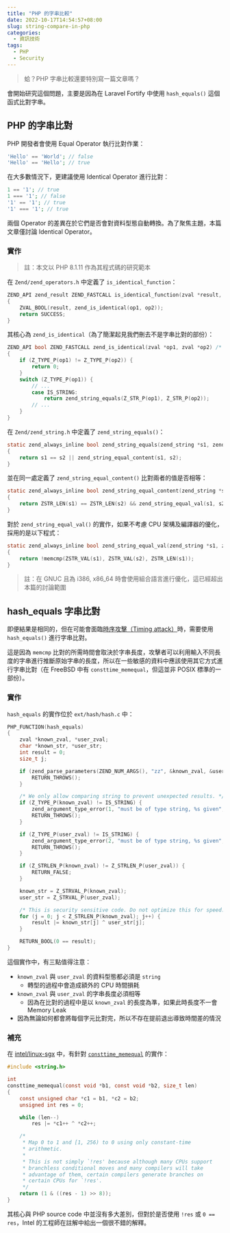 ```yaml
---
title: "PHP 的字串比較"
date: 2022-10-17T14:54:57+08:00
slug: string-compare-in-php
categories:
  - 資訊技術
tags:
  - PHP
  - Security
---
```


> 蛤？PHP 字串比較還要特別寫一篇文章嗎？

會開始研究這個問題，主要是因為在 Laravel Fortify 中使用 `hash_equals()` 這個函式比對字串。

## PHP 的字串比對

PHP 開發者會使用 Equal Operator 執行比對作業：

```php
'Hello' == 'World'; // false
'Hello' == 'Hello'; // true
```

在大多數情況下，更建議使用 Identical Operator 進行比對：

```php
1 == '1'; // true
1 === '1'; // false
'1' == '1'; // true
'1' === '1'; // true
```

兩個 Operator 的差異在於它們是否會對資料型態自動轉換。為了聚焦主題，本篇文章僅討論 Identical Operator。

### 實作

> 註：本文以 PHP 8.1.11 作為其程式碼的研究範本

在 `Zend/zend_operators.h` 中定義了 `is_identical_function`：

```c
ZEND_API zend_result ZEND_FASTCALL is_identical_function(zval *result, zval *op1, zval *op2) /* {{{ */
{
	ZVAL_BOOL(result, zend_is_identical(op1, op2));
	return SUCCESS;
}
```

其核心為 `zend_is_identical`（為了簡潔起見我們刪去不是字串比對的部份）：

```c
ZEND_API bool ZEND_FASTCALL zend_is_identical(zval *op1, zval *op2) /* {{{ */
{
	if (Z_TYPE_P(op1) != Z_TYPE_P(op2)) {
		return 0;
	}
	switch (Z_TYPE_P(op1)) {
        // ...
		case IS_STRING:
			return zend_string_equals(Z_STR_P(op1), Z_STR_P(op2));
        // ...
	}
}
```

在 `Zend/zend_string.h` 中定義了 `zend_string_equals()`：

```c
static zend_always_inline bool zend_string_equals(zend_string *s1, zend_string *s2)
{
	return s1 == s2 || zend_string_equal_content(s1, s2);
}
```

並在同一處定義了 `zend_string_equal_content()` 比對兩者的值是否相等：

```c
static zend_always_inline bool zend_string_equal_content(zend_string *s1, zend_string *s2)
{
	return ZSTR_LEN(s1) == ZSTR_LEN(s2) && zend_string_equal_val(s1, s2);
}
```

對於 `zend_string_equal_val()` 的實作，如果不考慮 CPU 架構及編譯器的優化，採用的是以下程式：

```c
static zend_always_inline bool zend_string_equal_val(zend_string *s1, zend_string *s2)
{
	return !memcmp(ZSTR_VAL(s1), ZSTR_VAL(s2), ZSTR_LEN(s1));
}
```

> 註：在 GNUC 且為 i386, x86_64 時會使用組合語言進行優化，這已經超出本篇的討論範圍

## hash_equals 字串比對

即便結果是相同的，但在可能會面臨[時序攻擊（Timing attack）](https://en.wikipedia.org/wiki/Timing_attack)時，需要使用 `hash_equals()` 進行字串比對。

這是因為 `memcmp` 比對的所需時間會取決於字串長度，攻擊者可以利用輸入不同長度的字串進行推斷原始字串的長度，所以在一些敏感的資料中應該使用其它方式進行字串比對（在 FreeBSD 中有 `consttime_memequal`，但這並非 POSIX 標準的一部份）。

### 實作

`hash_equals` 的實作位於 `ext/hash/hash.c` 中：

```c
PHP_FUNCTION(hash_equals)
{
	zval *known_zval, *user_zval;
	char *known_str, *user_str;
	int result = 0;
	size_t j;

	if (zend_parse_parameters(ZEND_NUM_ARGS(), "zz", &known_zval, &user_zval) == FAILURE) {
		RETURN_THROWS();
	}

	/* We only allow comparing string to prevent unexpected results. */
	if (Z_TYPE_P(known_zval) != IS_STRING) {
		zend_argument_type_error(1, "must be of type string, %s given", zend_zval_type_name(known_zval));
		RETURN_THROWS();
	}

	if (Z_TYPE_P(user_zval) != IS_STRING) {
		zend_argument_type_error(2, "must be of type string, %s given", zend_zval_type_name(user_zval));
		RETURN_THROWS();
	}

	if (Z_STRLEN_P(known_zval) != Z_STRLEN_P(user_zval)) {
		RETURN_FALSE;
	}

	known_str = Z_STRVAL_P(known_zval);
	user_str = Z_STRVAL_P(user_zval);

	/* This is security sensitive code. Do not optimize this for speed. */
	for (j = 0; j < Z_STRLEN_P(known_zval); j++) {
		result |= known_str[j] ^ user_str[j];
	}

	RETURN_BOOL(0 == result);
}
```

這個實作中，有三點值得注意：

- `known_zval` 與 `user_zval` 的資料型態都必須是 `string`
    - 轉型的過程中會造成額外的 CPU 時間損耗
- `known_zval` 與 `user_zval` 的字串長度必須相等
    - 因為在比對的過程中是以 `known_zval` 的長度為準，如果此時長度不一會 Memory Leak
- 因為無論如何都會將每個字元比對完，所以不存在提前退出導致時間差的情況

### 補充

在 [intel/linux-sgx](https://github.com/intel/linux-sgx) 中，有針對 [`consttime_memequal`](https://github.com/intel/linux-sgx/blob/master/sdk/tlibc/string/consttime_memequal.c) 的實作：

```c
#include <string.h>

int
consttime_memequal(const void *b1, const void *b2, size_t len)
{
	const unsigned char *c1 = b1, *c2 = b2;
	unsigned int res = 0;

	while (len--)
		res |= *c1++ ^ *c2++;

	/*
	 * Map 0 to 1 and [1, 256) to 0 using only constant-time
	 * arithmetic.
	 *
	 * This is not simply `!res' because although many CPUs support
	 * branchless conditional moves and many compilers will take
	 * advantage of them, certain compilers generate branches on
	 * certain CPUs for `!res'.
	 */
	return (1 & ((res - 1) >> 8));
}
```

其核心與 PHP source code 中並沒有多大差別，但對於是否使用 `!res` 或 `0 == res`，Intel 的工程師在註解中給出一個很不錯的解釋。